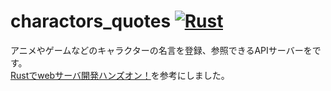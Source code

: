 # charactors_quotes [![Rust](https://github.com/CityBear3/charactors_quotes/actions/workflows/rust.yml/badge.svg)](https://github.com/CityBear3/charactors_quotes/actions/workflows/rust.yml)

アニメやゲームなどのキャラクターの名言を登録、参照できるAPIサーバーをです。
<br>
[Rustでwebサーバ開発ハンズオン！](https://zenn.dev/susiyaki/books/b927a18723da01a6066b)を参考にしました。

